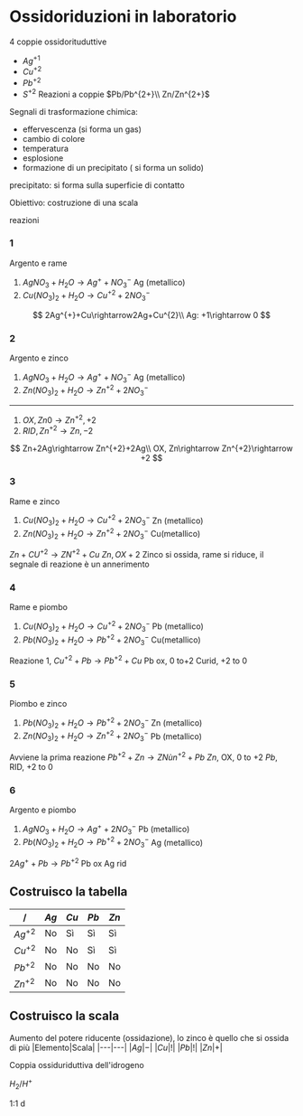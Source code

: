# Ossidoriduzioni in laboratorio

4 coppie ossidorituduttive
* $Ag^{+1}$
* $Cu^{+2}$
* $Pb^{+2}$
* $S^{+2}$
Reazioni a coppie
$Pb/Pb^{2+}\\
Zn/Zn^{2+}$


Segnali di trasformazione chimica:
* effervescenza (si forma un gas)
* cambio di colore
* temperatura
* esplosione
* formazione di un precipitato ( si forma un solido)


precipitato: si forma sulla superficie di contatto


Obiettivo: costruzione di una scala 

reazioni

### 1
Argento e rame
1. $AgNO_{3}+H_{2}O\rightarrow Ag^{+}+NO^{-}_{3}$ Ag (metallico)
2. $Cu(NO_{3})_{2}+H_{2}O \rightarrow Cu^{+2}+2NO^{-}_{3}$

$$
2Ag^{+}+Cu\rightarrow2Ag+Cu^{2}\\
Ag: +1\rightarrow 0
$$
### 2
Argento e zinco
1. $AgNO_{3}+H_{2}O\rightarrow Ag^{+}+NO^{-}_{3}$ Ag (metallico)
2. $Zn(NO_{3})_{2}+H_{2}O \rightarrow Zn^{+2}+2NO^{-}_{3}$

---
1. $OX, Zn 0\rightarrow Zn^{+2}, +2$
2. $RID, Zn^{+2}\rightarrow Zn, -2$

$$
Zn+2Ag\rightarrow Zn^{+2}+2Ag\\
OX, Zn\rightarrow Zn^{+2}\rightarrow +2
$$

### 3
Rame e zinco
1. $Cu(NO_{3})_{2}+H_{2}O\rightarrow Cu^{+2}+2NO^{-}_{3}$ Zn (metallico)
2. $Zn(NO_{3})_{2}+H_{2}O \rightarrow Zn^{+2}+2NO^{-}_{3}$ Cu(metallico)


$Zn+CU^{+2}\rightarrow ZN^{+2}+Cu$
$Zn, OX+2$
Zinco si ossida, rame si riduce, il segnale di reazione è un annerimento

### 4
Rame e piombo
1. $Cu(NO_{3})_{2}+H_{2}O\rightarrow Cu^{+2}+2NO^{-}_{3}$ Pb (metallico)
2. $Pb(NO_{3})_{2}+H_{2}O \rightarrow Pb^{+2}+2NO^{-}_{3}$ Cu(metallico)

Reazione 1, $Cu^{+2}+Pb \rightarrow Pb^{+2}+Cu$
Pb ox, 0 to+2
Curid, +2 to 0

### 5
Piombo e zinco
1. $Pb(NO_{3})_{2}+H_{2}O\rightarrow Pb^{+2}+2NO^{-}_{3}$ Zn (metallico)
2. $Zn(NO_{3})_{2}+H_{2}O \rightarrow Zn^{+2}+2NO^{-}_{3}$ Pb (metallico)

Avviene la prima reazione
$Pb^{+2}+Zn\rightarrow ZNùn^{+2}+Pb$
$Zn$, OX, 0 to +2
$Pb$, RID, +2 to 0

### 6
Argento e piombo
1. $AgNO_{3}+H_{2}O\rightarrow Ag^{+}+2NO^{-}_{3}$ Pb (metallico)
2. $Pb(NO_{3})_{2}+H_{2}O \rightarrow Pb^{+2}+2NO^{-}_{3}$ Ag (metallico)

$2Ag^{+}+Pb \rightarrow Pb^{+2}$
Pb ox
Ag rid
## Costruisco la tabella

|$/$|$Ag$|$Cu$|$Pb$|$Zn$|
|----|---|---|---|---|
|$Ag^{+2}$|No|Sì|Sì|Sì|
|$Cu^{+2}$|No|No|Sì|Sì|
|$Pb^{+2}$|No|No|No|No|
|$Zn^{+2}$|No|No|No|No|

## Costruisco la scala
Aumento del potere riducente (ossidazione), lo zinco è quello che si ossida di più
|Elemento|Scala|
|---|---|
|$Ag$|$-$|
|$Cu$|$!$|
|$Pb$|$!$|
|$Zn$|$+$|

Coppia ossiduriduttiva dell'idrogeno

$H_{2}/H^{+}$


1:1 d
<!--stackedit_data:
eyJoaXN0b3J5IjpbLTIyNjMzMDc0MCwxMjQ3ODY5NzcyLDE2Mj
Y0MTM1NSwxNzc4MTIyMjM0XX0=
-->